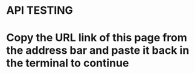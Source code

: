 # API TESTING
# Copy the URL link of this page from the address bar and paste it back in the terminal to continue
